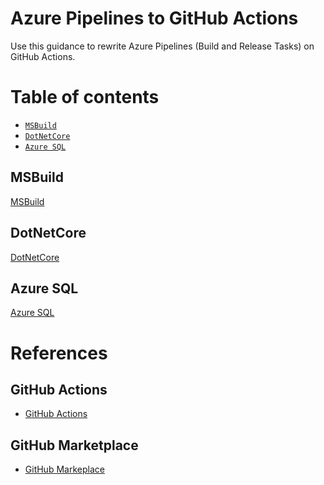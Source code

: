 # Azure Pipelines to GitHub Actions
Use this guidance to rewrite Azure Pipelines (Build and Release Tasks) on GitHub Actions.

Table of contents
=================
<!--ts-->
   * [`MSBuild`](#MSBuild)
   * [`DotNetCore`](#DotNetCore)
   * [`Azure SQL`](#azure-sql)
<!--te-->

## MSBuild
[MSBuild](/tasks/MSBuild.md)

## DotNetCore
[DotNetCore](/tasks/DotNetCoreCLI.md)

## Azure SQL
[Azure SQL](/tasks/SQLAzure.md)

# References
## GitHub Actions
- [GitHub Actions](https://github.com/features/actions)
## GitHub Marketplace
- [GitHub Markeplace](https://github.com/marketplace?type=actions)
